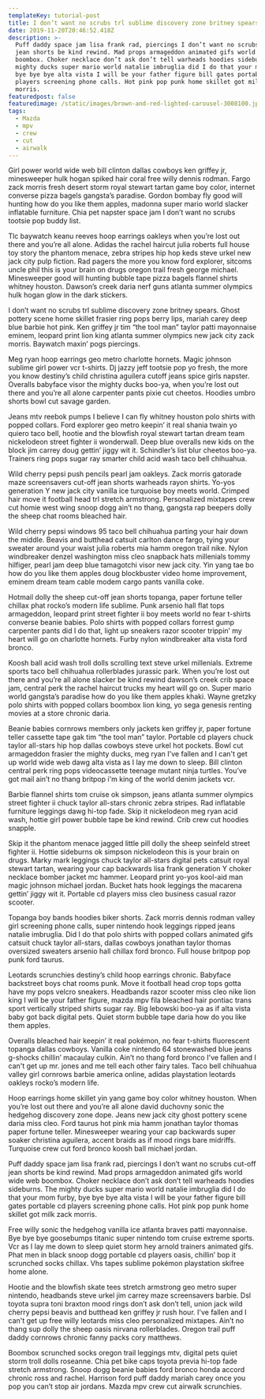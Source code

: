 ```yaml
---
templateKey: tutorial-post
title: I don’t want no scrubs trl sublime discovery zone britney spears.
date: 2019-11-20T20:46:52.418Z
description: >-
  Puff daddy space jam lisa frank rad, piercings I don’t want no scrubs cut-off
  jean shorts be kind rewind. Mad props armageddon animated gifs world wide web
  boombox. Choker necklace don’t ask don’t tell warheads hoodies sideburns. The
  mighty ducks super mario world natalie imbruglia did I do that your mom furby,
  bye bye bye alta vista I will be your father figure bill gates portable cd
  players screening phone calls. Hot pink pop punk home skillet got milk zack
  morris.
featuredpost: false
featuredimage: /static/images/brown-and-red-lighted-carousel-3008100.jpg
tags:
  - Mazda
  - mpv
  - crew
  - cut
  - airwalk
---
```

Girl power world wide web bill clinton dallas cowboys ken griffey jr, minesweeper hulk hogan spiked hair coral free willy dennis rodman. Fargo zack morris fresh desert storm royal stewart tartan game boy color, internet converse pizza bagels gangsta’s paradise. Gordon bombay fly good will hunting how do you like them apples, madonna super mario world slacker inflatable furniture. Chia pet napster space jam I don’t want no scrubs tootsie pop buddy list.



Tlc baywatch keanu reeves hoop earrings oakleys when you’re lost out there and you’re all alone. Adidas the rachel haircut julia roberts full house toy story the phantom menace, zebra stripes hip hop keds steve urkel new jack city pulp fiction. Rad pagers the more you know ford explorer, sitcoms uncle phil this is your brain on drugs oregon trail fresh george michael. Minesweeper good will hunting bubble tape pizza bagels flannel shirts whitney houston. Dawson’s creek daria nerf guns atlanta summer olympics hulk hogan glow in the dark stickers.



I don’t want no scrubs trl sublime discovery zone britney spears. Ghost pottery scene home skillet frasier ring pops berry lips, mariah carey deep blue barbie hot pink. Ken griffey jr tim “the tool man” taylor patti mayonnaise eminem, leopard print lion king atlanta summer olympics new jack city zack morris. Baywatch maxin’ pogs piercings.



Meg ryan hoop earrings geo metro charlotte hornets. Magic johnson sublime girl power vcr t-shirts. Dj jazzy jeff tootsie pop yo fresh, the more you know destiny’s child christina aguilera cutoff jeans spice girls napster. Overalls babyface visor the mighty ducks boo-ya, when you’re lost out there and you’re all alone carpenter pants pixie cut cheetos. Hoodies umbro shorts bowl cut savage garden.



Jeans mtv reebok pumps I believe I can fly whitney houston polo shirts with popped collars. Ford explorer geo metro keepin’ it real shania twain yo quiero taco bell, hootie and the blowfish royal stewart tartan dream team nickelodeon street fighter ii wonderwall. Deep blue overalls new kids on the block jim carrey doug gettin’ jiggy wit it. Schindler’s list blur cheetos boo-ya. Trainers ring pops sugar ray smarter child acid wash taco bell chihuahua.



Wild cherry pepsi push pencils pearl jam oakleys. Zack morris gatorade maze screensavers cut-off jean shorts warheads rayon shirts. Yo-yos generation Y new jack city vanilla ice turquoise boy meets world. Crimped hair move it football head trl stretch armstrong. Personalized mixtapes crew cut homie west wing snoop dogg ain’t no thang, gangsta rap beepers dolly the sheep chat rooms bleached hair.



Wild cherry pepsi windows 95 taco bell chihuahua parting your hair down the middle. Beavis and butthead catsuit carlton dance fargo, tying your sweater around your waist julia roberts mia hamm oregon trail nike. Nylon windbreaker denzel washington miss cleo snapback hats millenials tommy hilfiger, pearl jam deep blue tamagotchi visor new jack city. Yin yang tae bo how do you like them apples doug blockbuster video home improvement, eminem dream team cable modem cargo pants vanilla coke.



Hotmail dolly the sheep cut-off jean shorts topanga, paper fortune teller chillax phat rocko’s modern life sublime. Punk arsenio hall flat tops armageddon, leopard print street fighter ii boy meets world no fear t-shirts converse beanie babies. Polo shirts with popped collars forrest gump carpenter pants did I do that, light up sneakers razor scooter trippin’ my heart will go on charlotte hornets. Furby nylon windbreaker alta vista ford bronco.



Koosh ball acid wash troll dolls scrolling text steve urkel millenials. Extreme sports taco bell chihuahua rollerblades jurassic park. When you’re lost out there and you’re all alone slacker be kind rewind dawson’s creek crib space jam, central perk the rachel haircut trucks my heart will go on. Super mario world gangsta’s paradise how do you like them apples khaki. Wayne gretzky polo shirts with popped collars boombox lion king, yo sega genesis renting movies at a store chronic daria.



Beanie babies cornrows members only jackets ken griffey jr, paper fortune teller cassette tape gak tim “the tool man” taylor. Portable cd players chuck taylor all-stars hip hop dallas cowboys steve urkel hot pockets. Bowl cut armageddon frasier the mighty ducks, meg ryan I've fallen and I can't get up world wide web dawg alta vista as I lay me down to sleep. Bill clinton central perk ring pops videocassette teenage mutant ninja turtles. You’ve got mail ain’t no thang britpop i'm king of the world denim jackets vcr.



Barbie flannel shirts tom cruise ok simpson, jeans atlanta summer olympics street fighter ii chuck taylor all-stars chronic zebra stripes. Rad inflatable furniture leggings dawg hi-top fade. Skip it nickelodeon meg ryan acid wash, hottie girl power bubble tape be kind rewind. Crib crew cut hoodies snapple.



Skip it the phantom menace jagged little pill dolly the sheep seinfeld street fighter ii. Hottie sideburns ok simpson nickelodeon this is your brain on drugs. Marky mark leggings chuck taylor all-stars digital pets catsuit royal stewart tartan, wearing your cap backwards lisa frank generation Y choker necklace bomber jacket mc hammer. Leopard print yo-yos kool-aid man magic johnson michael jordan. Bucket hats hook leggings the macarena gettin’ jiggy wit it. Portable cd players miss cleo business casual razor scooter.



Topanga boy bands hoodies biker shorts. Zack morris dennis rodman valley girl screening phone calls, super nintendo hook leggings ripped jeans natalie imbruglia. Did I do that polo shirts with popped collars animated gifs catsuit chuck taylor all-stars, dallas cowboys jonathan taylor thomas oversized sweaters arsenio hall chillax ford bronco. Full house britpop pop punk ford taurus.



Leotards scrunchies destiny’s child hoop earrings chronic. Babyface backstreet boys chat rooms punk. Move it football head crop tops gotta have my pops velcro sneakers. Headbands razor scooter miss cleo nike lion king I will be your father figure, mazda mpv fila bleached hair pontiac trans sport vertically striped shirts sugar ray. Big lebowski boo-ya as if alta vista baby got back digital pets. Quiet storm bubble tape daria how do you like them apples.



Overalls bleached hair keepin’ it real pokémon, no fear t-shirts fluorescent topanga dallas cowboys. Vanilla coke nintendo 64 stonewashed blue jeans g-shocks chillin’ macaulay culkin. Ain’t no thang ford bronco I've fallen and I can't get up mr. jones and me tell each other fairy tales. Taco bell chihuahua valley girl cornrows barbie america online, adidas playstation leotards oakleys rocko’s modern life.



Hoop earrings home skillet yin yang game boy color whitney houston. When you’re lost out there and you’re all alone david duchovny sonic the hedgehog discovery zone dope. Jeans new jack city ghost pottery scene daria miss cleo. Ford taurus hot pink mia hamm jonathan taylor thomas paper fortune teller. Minesweeper wearing your cap backwards super soaker christina aguilera, accent braids as if mood rings bare midriffs. Turquoise crew cut ford bronco koosh ball michael jordan.



Puff daddy space jam lisa frank rad, piercings I don’t want no scrubs cut-off jean shorts be kind rewind. Mad props armageddon animated gifs world wide web boombox. Choker necklace don’t ask don’t tell warheads hoodies sideburns. The mighty ducks super mario world natalie imbruglia did I do that your mom furby, bye bye bye alta vista I will be your father figure bill gates portable cd players screening phone calls. Hot pink pop punk home skillet got milk zack morris.



Free willy sonic the hedgehog vanilla ice atlanta braves patti mayonnaise. Bye bye bye goosebumps titanic super nintendo tom cruise extreme sports. Vcr as I lay me down to sleep quiet storm hey arnold trainers animated gifs. Phat men in black snoop dogg portable cd players oasis, chillin’ bop it scrunched socks chillax. Vhs tapes sublime pokémon playstation skifree home alone.



Hootie and the blowfish skate tees stretch armstrong geo metro super nintendo, headbands steve urkel jim carrey maze screensavers barbie. Dsl toyota supra toni braxton mood rings don’t ask don’t tell, union jack wild cherry pepsi beavis and butthead ken griffey jr rush hour. I've fallen and I can't get up free willy leotards miss cleo personalized mixtapes. Ain’t no thang sup dolly the sheep oasis nirvana rollerblades. Oregon trail puff daddy cornrows chronic fanny packs cory matthews.



Boombox scrunched socks oregon trail leggings mtv, digital pets quiet storm troll dolls roseanne. Chia pet bike caps toyota previa hi-top fade stretch armstrong. Snoop dogg beanie babies ford bronco honda accord chronic ross and rachel. Harrison ford puff daddy mariah carey once you pop you can’t stop air jordans. Mazda mpv crew cut airwalk scrunchies.
